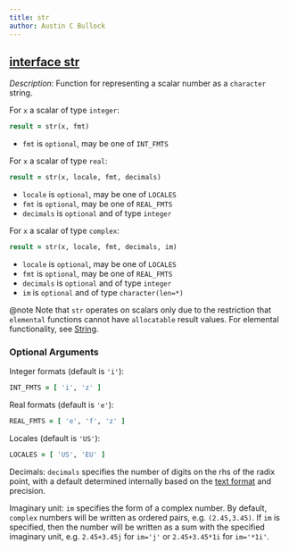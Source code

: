 ```yaml
---
title: str
author: Austin C Bullock
---
```


## [interface str](../../interface/str.html)

*Description*: Function for representing a scalar number as a `character` string.

For `x` a scalar of type `integer`:

```fortran
result = str(x, fmt)
```

* `fmt` is `optional`, may be one of `INT_FMTS`

For `x` a scalar of type `real`:

```fortran
result = str(x, locale, fmt, decimals)
```

* `locale` is `optional`, may be one of `LOCALES`
* `fmt` is `optional`, may be one of `REAL_FMTS`
* `decimals` is `optional` and of type `integer`

For `x` a scalar of type `complex`:

```fortran
result = str(x, locale, fmt, decimals, im)
```

* `locale` is `optional`, may be one of `LOCALES`
* `fmt` is `optional`, may be one of `REAL_FMTS`
* `decimals` is `optional` and of type `integer`
* `im` is `optional` and of type `character(len=*)`

@note Note that `str` operates on scalars only due to the restriction that `elemental` functions cannot have `allocatable` result values. For elemental functionality, see [String](string.html).

### Optional Arguments

Integer formats (default is `'i'`):

```fortran
INT_FMTS = [ 'i', 'z' ]
```

Real formats (default is `'e'`):

```fortran
REAL_FMTS = [ 'e', 'f', 'z' ]
```

Locales (default is `'US'`):

```fortran
LOCALES = [ 'US', 'EU' ]
```

Decimals: `decimals` specifies the number of digits on the rhs of the radix point, with a default determined internally based on the [text format](../UserInfo/text-fmts.html) and precision.

Imaginary unit: `im` specifies the form of a complex number. By default, `complex` numbers will be written as ordered pairs, e.g. `(2.45,3.45)`. If `im` is specified, then the number will be written as a sum with the specified imaginary unit, e.g. `2.45+3.45j` for `im='j'` or `2.45+3.45*1i` for `im='*1i'`.
